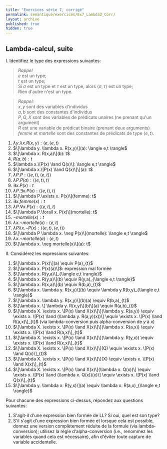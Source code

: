 ```yaml
---
title: "Exercices série 7, corrigé"
permalink: semantique/exercices/Ex7_Lambda2_Corr/
layout: archive
published: true
hidden: true
---
```


## Lambda-calcul, suite


I. Identifiez le type des expressions suivantes:

> *Rappel*  
> $e$ est un type;  
> $t$ est un type;  
> Si $\sigma$ est un type et $\tau$ est un type, alors $\langle \sigma, \tau \rangle$ est un type;  
> Rien d'autre n'est un type.

> *Rappel:*  
> $x, y$ sont des variables d'individus  
> $a, b$ sont des constantes d'individus  
> $P, Q, X$ sont des variables de prédicats unaires (ne prenant qu'un argument)  
> $R$ est une variable de prédicat binaire (prenant deux arguments)  
> *femme* et *mortelle* sont des constantes de prédicats de type $\langle e, t \rangle$.

1. $\lambda y. \lambda x. R(x,y): \langle e, \langle e,t \rangle$
2. $\[\lambda y. \lambda x. R(x,y)\](a): \langle e,t \rangle$
3. $\[\lambda x. R(x,a)\](b): t$
4. $R(a,b): t$
5. $\lambda x.\[P(x) \land Q(x)\]: \langle e,t \rangle$
6. $\[\lambda x.\[P(x) \land Q(x)\]\](a): t$
7. $\lambda P. P: \langle \langle e,t \rangle, \langle e,t \rangle \rangle$
8. $\lambda P. P(a): \langle \langle e,t \rangle, t \rangle$
9. $\exists x. P(x): t$
10. $\lambda P.\exists x. P(x): \langle \langle e,t \rangle, t \rangle$
11. $\[\lambda P.\exists x. P(x)\](femme): t$
12. $\exists x. femme(x): t$
13. $\lambda P.\forall x. P(x): \langle \langle e,t \rangle, t \rangle$
14. $\[\lambda P.\forall x. P(x)\](mortelle): t$
15. $\neg mortelle(x): t$
16. $\lambda x. \neg mortelle(x): \langle e,t \rangle$
17. $\lambda P \lambda x. \neg P(x): \langle \langle e,t \rangle, \langle e,t \rangle \rangle$
18. $\[\lambda P \lambda x. \neg P(x)\](mortelle): \langle e,t \rangle$
19. $\lambda x. \neg mortelle(a): \langle e,t \rangle$
20. $\[\lambda x. \neg mortelle(x)\](a): t$


II. Considérez les expressions suivantes:

1. $\[\lambda x. P(x)\](a) \equiv P(a)_{t}$
2. $\[\lambda x. P(x)(a)\]$: expression mal formée
3. $\[\lambda x. R(y,a)\]_{\langle e,t \rangle}$
4. $\[\lambda x. R(y,a)\](b) \equiv R(y,a)_{\langle e,t \rangle}$
5. $\[\lambda x. R(x,a)\](b) \equiv R(b,a)_{t}$
6. $\[\lambda x. \lambda y. R(x,y)\](b) \equiv \lambda y.R(b,y)_{\langle e,t \rangle}$
7. $\[\lambda x. \lambda y. R(x,y)\](b)(a) \equiv R(b,a)_{t}$
8. $\[\lambda x. \[ \lambda y. R(x,y)\](b)\](a) \equiv R(a,b)_{t}$
9. $\[\lambda X. \exists x. \[P(x) \land X(x)\]\](\lambda y. R(a,y)) \equiv \exists x. \[P(x) \land (\lambda y. R(a,y)(x))\] \equiv \exists x. \[P(x) \land R(a,x)\]_{t}$ (via lambda-conversion puis alpha-conversion de $y$ à $x$)
10. $\[\lambda X. \exists x. \[P(x) \land X(x)\]\](\lambda x. R(a,x)) \equiv \exists x. \[P(x) \land R(a,x)\]_{t}$
11. $\[\lambda X. \exists x. \[P(x) \land X(x)\]\](\lambda y. R(y,x)) \equiv \exists x. \[P(x) \land R(x,x)\]_{t}$
12. $\[\lambda X. \exists x. \[P(x) \land X(x)\]\](Q) \equiv \exists x. \[P(x) \land Q(x)\]_{t}$
13. $\[\lambda X. \exists x. \[P(x) \land X(x)\]\](X) \equiv \exists x. \[P(x) \land X(x)\]_{t}$
14. $\[\lambda X. \exists x. \[P(x) \land X(x)\](\lambda x. Q(x))\] \equiv \exists x. \[P(x) \land (\lambda x. Q(x))(x)\] \equiv \exists x. \[P(x) \land Q(x)\]_{t}$
15. $\[\lambda y. \lambda x. R(y,x)\](a) \equiv \lambda x. R(a,x)_{\langle e,t \rangle}$

Pour chacune des expressions ci-dessus, répondez aux questions suivantes:

1. S'agit-il d'une expression bien formée de LL? Si oui, quel est son type?
2. S'il s'agit d'une expression bien formée et lorsque cela est possible, donnez une version complètement réduite de la formule (via lambda-conversion); utilisez la règle d'alpha-conversion (i.e., renommez les variables quand cela est nécessaire), afin d'éviter toute capture de variable accidentelle.
